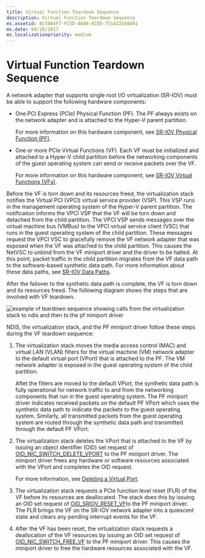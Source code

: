 ```yaml
---
title: Virtual Function Teardown Sequence
description: Virtual Function Teardown Sequence
ms.assetid: 8C59A4F7-FC5D-4680-8CDD-751422588601
ms.date: 04/20/2017
ms.localizationpriority: medium
---
```


# Virtual Function Teardown Sequence


A network adapter that supports single root I/O virtualization (SR-IOV) must be able to support the following hardware components:

-   One PCI Express (PCIe) Physical Function (PF). The PF always exists on the network adapter and is attached to the Hyper-V parent partition.

    For more information on this hardware component, see [SR-IOV Physical Function (PF)](sr-iov-physical-function--pf-.md).

-   One or more PCIe Virtual Functions (VF). Each VF must be initialized and attached to a Hyper-V child partition before the networking components of the guest operating system can send or receive packets over the VF.

    For more information on this hardware component, see [SR-IOV Virtual Functions (VFs)](sr-iov-virtual-functions--vfs-.md).

Before the VF is torn down and its resources freed, the virtualization stack notifies the Virtual PCI (VPCI) virtual service provider (VSP). This VSP runs in the management operating system of the Hyper-V parent partition. The notification informs the VPCI VSP that the VF will be torn down and detached from the child partition. The VPCI VSP sends messages over the virtual machine bus (VMBus) to the VPCI virtual service client (VSC) that runs in the guest operating system of the child partition. These messages request the VPCI VSC to gracefully remove the VF network adapter that was exposed when the VF was attached to the child partition. This causes the NetVSC to unbind from the VF miniport driver and the driver to be halted. At this point, packet traffic in the child partition migrates from the VF data path to the software-based synthetic data path. For more information about these data paths, see [SR-IOV Data Paths](sr-iov-data-paths.md).

After the failover to the synthetic data path is complete, the VF is torn down and its resources freed. The following diagram shows the steps that are involved with VF teardown.

![example vf teardown sequence showing calls from the virtualization stack to ndis and then to the pf miniport driver](images/sriov-vf-teardown.png)

NDIS, the virtualization stack, and the PF miniport driver follow these steps during the VF teardown sequence:

1.  The virtualization stack moves the media access control (MAC) and virtual LAN (VLAN) filters for the virtual machine (VM) network adapter to the default virtual port (VPort) that is attached to the PF. The VM network adapter is exposed in the guest operating system of the child partition.

    Aftet the filters are moved to the default VPort, the synthetic data path is fully operational for network traffic to and from the networking components that run in the guest operating system. The PF miniport driver indicates received packets on the default PF VPort which uses the synthetic data path to indicate the packets to the guest operating system. Similarly, all transmitted packets from the guest operating system are routed through the synthetic data path and transmitted through the default PF VPort.

2.  The virtualization stack deletes the VPort that is attached to the VF by issuing an object identifier (OID) set request of [OID\_NIC\_SWITCH\_DELETE\_VPORT](./oid-nic-switch-delete-vport.md) to the PF miniport driver. The miniport driver frees any hardware or software resources associated with the VPort and completes the OID request.

    For more information, see [Deleting a Virtual Port](deleting-a-virtual-port.md).

3.  The virtualization stack requests a PCIe function level reset (FLR) of the VF before its resources are deallocated. The stack does this by issuing an OID set request of [OID\_SRIOV\_RESET\_VF](./oid-sriov-reset-vf.md)to the PF miniport driver. The FLR brings the VF on the SR-IOV network adapter into a quiescent state and clears any pending interrupt events for the VF.

4.  After the VF has been reset, the virtualization stack requests a deallocation of the VF resources by issuing an OID set request of [OID\_NIC\_SWITCH\_FREE\_VF](./oid-nic-switch-free-vf.md) to the PF miniport driver. This causes the miniport driver to free the hardware resources associated with the VF.

 

